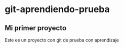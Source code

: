# git-aprendiendo-prueba
Mi primer proyecto
------------------
Este es un proyecto con git de prueba con aprendizaje
